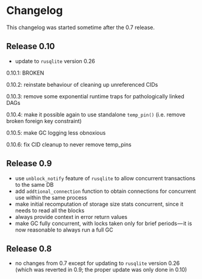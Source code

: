 # Changelog

This changelog was started sometime after the 0.7 release.

## Release 0.10

- update to `rusqlite` version 0.26

0.10.1: BROKEN

0.10.2: reinstate behaviour of cleaning up unreferenced CIDs

0.10.3: remove some exponential runtime traps for pathologically linked DAGs

0.10.4: make it possible again to use standalone `temp_pin()` (i.e. remove broken foreign key constraint)

0.10.5: make GC logging less obnoxious

0.10.6: fix CID cleanup to never remove temp_pins

## Release 0.9

- use `unblock_notify` feature of `rusqlite` to allow concurrent transactions to the same DB
- add `addtional_connection` function to obtain connections for concurrent use within the same process
- make initial recomputation of storage size stats concurrent, since it needs to read all the blocks
- always provide context in error return values
- make GC fully concurrent, with locks taken only for brief periods — it is now reasonable to always run a full GC

## Release 0.8

- no changes from 0.7 except for updating to `rusqlite` version 0.26 (which was reverted in 0.9; the proper update was only done in 0.10)
